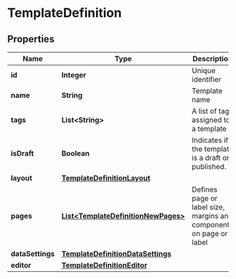 

# TemplateDefinition


## Properties

Name | Type | Description | Notes
------------ | ------------- | ------------- | -------------
**id** | **Integer** | Unique identifier |  [optional]
**name** | **String** | Template name |  [optional]
**tags** | **List&lt;String&gt;** | A list of tags assigned to a template |  [optional]
**isDraft** | **Boolean** | Indicates if the template is a draft or published. |  [optional]
**layout** | [**TemplateDefinitionLayout**](TemplateDefinitionLayout.md) |  |  [optional]
**pages** | [**List&lt;TemplateDefinitionNewPages&gt;**](TemplateDefinitionNewPages.md) | Defines page or label size, margins and components on page or label |  [optional]
**dataSettings** | [**TemplateDefinitionDataSettings**](TemplateDefinitionDataSettings.md) |  |  [optional]
**editor** | [**TemplateDefinitionEditor**](TemplateDefinitionEditor.md) |  |  [optional]



